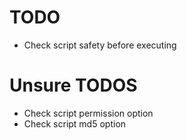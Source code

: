 TODO
====
* Check script safety before executing

Unsure TODOS
============
* Check script permission option
* Check script md5 option
